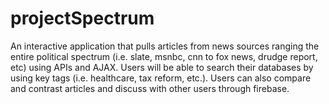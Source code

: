 # projectSpectrum

An interactive application that pulls articles from news sources ranging the entire political spectrum (i.e. slate, msnbc, cnn to fox news, drudge report, etc) using APIs and AJAX. Users will be able to search their databases by using key tags (i.e. healthcare, tax reform, etc.).  Users can also compare and contrast articles and discuss with other users through firebase.
